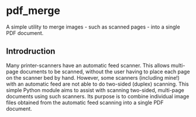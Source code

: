 # pdf_merge
A simple utility to merge images - such as scanned pages - into a single PDF document.

## Introdruction
Many printer-scanners have an automatic feed scanner. This allows multi-page documents to be scanned, without the user having to place each page on the scanner bed by hand. However, some scanners (including mine!) with an automatic feed are not able to do two-sided (duplex) scanning. This simple Python module aims to assist with scanning two-sided, multi-page documents using such scanners. Its purpose is to combine individual image files obtained from the automatic feed scanning into a single PDF document.
